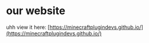 # our website
uhh view it here: [https://minecraftplugindevs.github.io/](https://minecraftplugindevs.github.io/)

